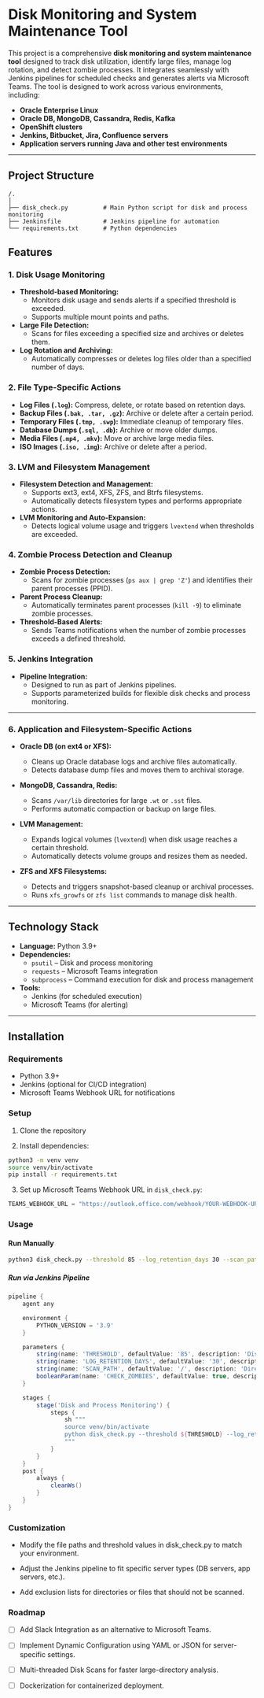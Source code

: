 # Disk Monitoring and System Maintenance Tool

This project is a comprehensive **disk monitoring and system maintenance tool** designed to track disk utilization, identify large files, manage log rotation, and detect zombie processes. It integrates seamlessly with Jenkins pipelines for scheduled checks and generates alerts via Microsoft Teams. The tool is designed to work across various environments, including:

- **Oracle Enterprise Linux**  
- **Oracle DB, MongoDB, Cassandra, Redis, Kafka**  
- **OpenShift clusters**  
- **Jenkins, Bitbucket, Jira, Confluence servers**  
- **Application servers running Java and other test environments**  

---

## Project Structure

```
/.
│
├── disk_check.py          # Main Python script for disk and process monitoring
├── Jenkinsfile            # Jenkins pipeline for automation
└── requirements.txt       # Python dependencies

```

## Features

### 1. Disk Usage Monitoring

- **Threshold-based Monitoring:**  
  - Monitors disk usage and sends alerts if a specified threshold is exceeded.  
  - Supports multiple mount points and paths.  
- **Large File Detection:**  
  - Scans for files exceeding a specified size and archives or deletes them.  
- **Log Rotation and Archiving:**  
  - Automatically compresses or deletes log files older than a specified number of days.  

### 2. File Type-Specific Actions

- **Log Files (`.log`):** Compress, delete, or rotate based on retention days.  
- **Backup Files (`.bak, .tar, .gz`):** Archive or delete after a certain period.  
- **Temporary Files (`.tmp, .swp`):** Immediate cleanup of temporary files.  
- **Database Dumps (`.sql, .db`):** Archive or move older dumps.  
- **Media Files (`.mp4, .mkv`):** Move or archive large media files.  
- **ISO Images (`.iso, .img`):** Archive or delete after a period.  

### 3. LVM and Filesystem Management

- **Filesystem Detection and Management:**  
  - Supports ext3, ext4, XFS, ZFS, and Btrfs filesystems.  
  - Automatically detects filesystem types and performs appropriate actions.  
- **LVM Monitoring and Auto-Expansion:**  
  - Detects logical volume usage and triggers `lvextend` when thresholds are exceeded.  

### 4. Zombie Process Detection and Cleanup

- **Zombie Process Detection:**  
  - Scans for zombie processes (`ps aux | grep 'Z'`) and identifies their parent processes (PPID).  
- **Parent Process Cleanup:**  
  - Automatically terminates parent processes (`kill -9`) to eliminate zombie processes.  
- **Threshold-Based Alerts:**  
  - Sends Teams notifications when the number of zombie processes exceeds a defined threshold.  

### 5. Jenkins Integration

- **Pipeline Integration:**  
  - Designed to run as part of Jenkins pipelines.  
  - Supports parameterized builds for flexible disk checks and process monitoring.  

---

### 6. Application and Filesystem-Specific Actions

- **Oracle DB (on ext4 or XFS):**

  - Cleans up Oracle database logs and archive files automatically.  
  - Detects database dump files and moves them to archival storage.  

- **MongoDB, Cassandra, Redis:**

  - Scans `/var/lib` directories for large `.wt` or `.sst` files.  
  - Performs automatic compaction or backup on large files.  

- **LVM Management:**

  - Expands logical volumes (`lvextend`) when disk usage reaches a certain threshold.  
  - Automatically detects volume groups and resizes them as needed.  

- **ZFS and XFS Filesystems:**

  - Detects and triggers snapshot-based cleanup or archival processes.  
  - Runs `xfs_growfs` or `zfs list` commands to manage disk health.  

---

## Technology Stack

- **Language:** Python 3.9+  
- **Dependencies:**  
  - `psutil` – Disk and process monitoring  
  - `requests` – Microsoft Teams integration  
  - `subprocess` – Command execution for disk and process management  
- **Tools:**  
  - Jenkins (for scheduled execution)  
  - Microsoft Teams (for alerting)  

---

## Installation

### Requirements

- Python 3.9+  
- Jenkins (optional for CI/CD integration)  
- Microsoft Teams Webhook URL for notifications  

### Setup

1. Clone the repository

2. Install dependencies:

```bash
python3 -m venv venv
source venv/bin/activate
pip install -r requirements.txt
```

3. Set up Microsoft Teams Webhook URL in ```disk_check.py```:

```python
TEAMS_WEBHOOK_URL = "https://outlook.office.com/webhook/YOUR-WEBHOOK-URL"
```

### Usage

#### Run Manually

```bash
python3 disk_check.py --threshold 85 --log_retention_days 30 --scan_path /var/log --check_zombies true
```

##### Run via Jenkins Pipeline

```groovy
pipeline {
    agent any

    environment {
        PYTHON_VERSION = '3.9'
    }

    parameters {
        string(name: 'THRESHOLD', defaultValue: '85', description: 'Disk usage threshold')
        string(name: 'LOG_RETENTION_DAYS', defaultValue: '30', description: 'Log retention period (days)')
        string(name: 'SCAN_PATH', defaultValue: '/', description: 'Directory to scan')
        booleanParam(name: 'CHECK_ZOMBIES', defaultValue: true, description: 'Enable zombie process detection')
    }

    stages {
        stage('Disk and Process Monitoring') {
            steps {
                sh """
                source venv/bin/activate
                python disk_check.py --threshold ${THRESHOLD} --log_retention_days ${LOG_RETENTION_DAYS} --scan_path ${SCAN_PATH} --check_zombies ${CHECK_ZOMBIES}
                """
            }
        }
    }
    post {
        always {
            cleanWs()
        }
    }
}
```

### Customization

- Modify the file paths and threshold values in disk_check.py to match your environment.

- Adjust the Jenkins pipeline to fit specific server types (DB servers, app servers, etc.).

- Add exclusion lists for directories or files that should not be scanned.

### Roadmap

- [ ] Add Slack Integration as an alternative to Microsoft Teams.

- [ ] Implement Dynamic Configuration using YAML or JSON for server-specific settings.

- [ ] Multi-threaded Disk Scans for faster large-directory analysis.

- [ ] Dockerization for containerized deployment.
